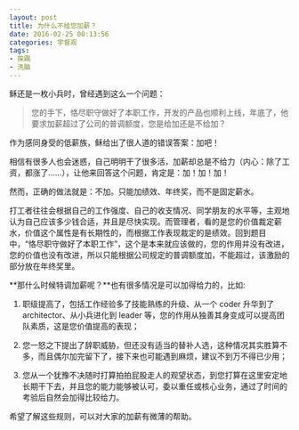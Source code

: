 ```yaml
---
layout: post
title: 为什么不给您加薪？
date: 2016-02-25 00:13:56
categories: 宇督观
tags:
- 挨踢
- 洗脑
---
```

稣还是一枚小兵时，曾经遇到这么一个问题：

> 您的手下，恪尽职守做好了本职工作，开发的产品也顺利上线，年底了，他要求加薪超过了公司的普调额度，您是给加还是不给加？

作为感同身受的低薪族，稣给出了很人道的错误答案：加吧！

相信有很多人也会迷惑，自己明明干了很多活，加薪却总是不给力（内心：除了工资，都涨了……），让他来回答这个问题，肯定是：加！加！加！

然而，正确的做法就是：不加。只能加绩效、年终奖，而不是固定薪水。

打工者往往会根据自己的工作强度、自己的收支情况、同学朋友的水平等，主观地认为自己应该多少钱合适，并且是尽快实现。而管理者，看的是您的价值裁定薪水，价值这个属性是有长期性的，而根据工作表现裁定的是绩效。回到题目中，“恪尽职守做好了本职工作”，这个是本来就应该做的，您的作用并没有改进，您的价值也没有改进，所以只能根据公司规定的普调额度加，不能超过，该激励的部分放在年终奖里。

**那什么时候特调加薪呢？**也有很多情况是可以加得给力的，比如:

1. 职级提高了，包括工作经验多了技能熟练的升级、从一个 coder 升华到了 architector、从小兵进化到 leader 等，您的作用从独善其身变成可以提高团队素质，这是您价值提高的表现；

2. 您一怒之下提出了辞职威胁，但还没有适当的替补人选，这种情况其实胜算不多，而且偶尔加完留下了，接下来也可能遇到麻烦，建议不到万不得已少用；

3. 您从一个犹豫不决随时打算拍拍屁股走人的观望状态，到您打算在这里安定地长期干下去，并且您的能力能够被认可，委以重任或核心业务，通过了时间的考验后自然会加得比较给力。

希望了解这些规则，可以对大家的加薪有微薄的帮助。
